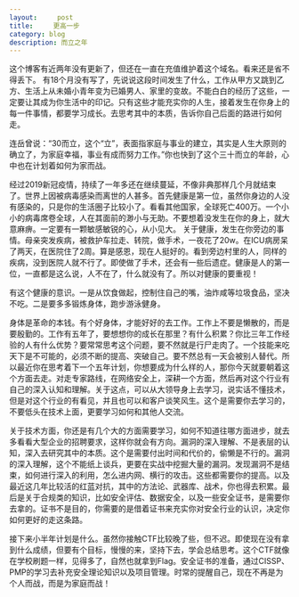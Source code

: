 ```yaml
---
layout:     post
title:     更高一步
category: blog
description: 而立之年
---
```

这个博客有近两年没有更新了，但还在一直在充值维护着这个域名。看来还是省不得丢下。
有18个月没有写了，先说说这段时间发生了什么，工作从甲方又跳到乙方、生活上从未婚小青年变为已婚男人、家里的变故。不能白白的经历了这些，一定要让其成为你生活中的印记。只有这些才能充实你的人生，接着发生在你身上的每一件事情，都要学习成长。去思考其中的本质，告诉你自己后面的路进行如何走。

连岳曾说：“30而立，这个“立”，表面指家庭与事业的建立，其实是人生大原则的确立了，为家庭幸福，事业有成而努力工作。”你也快到了这个三十而立的年龄，心中也在计划着如何为家而战。

经过2019新冠疫情，持续了一年多还在继续蔓延，不像非典那样几个月就结束了。世界上因被病毒感染而离世的人甚多。首先健康是第一位，虽然你身边的人没有感染的，只是你的生活圈子比较小了。看看其他国家，全球死亡400万。一个小小的病毒席卷全球，人在其面前的渺小与无助。不要想着没发生在你的身上，就大意麻痹。一定要有一颗敏感敏锐的心，从小见大。
关于健康，发生在你旁边的事情。母亲突发疾病，被救护车拉走、转院，做手术，一夜花了20w。在ICU病房呆了两天，在医院住了2周。算是感恩，现在人挺好的。看到旁边村里的人，同样的疾病，没到医院人就不行了。即使做了手术，还会有一些后遗症。健康是人的第一位，一直都是这么说，人不在了，什么就没有了。所以对健康的要重视！

有这个健康的意识。一是从饮食做起，控制住自己的嘴，油炸咸等垃圾食品，坚决不吃。二是要多多锻炼身体，跑步游泳健身。

身体是革命的本钱。有个好身体，才能好好的去工作。工作上不要是懒散的，而是要殷勤的。工作有五年了，要想想你的成长在那里？有什么积累？你比三年工作经验的人有什么优势？要常常思考这个问题，要不然就是行尸走肉了。一个技能来吃天下是不可能的，必须不断的提高、突破自己。要不然总有一天会被别人替代。所以最近你在思考着下一个五年计划，你想要成为什么样的人，那你今天就要朝着这个方面去走。对走专家路线，在网络安全上，深耕一个方面，然后再对这个行业有自己的深入认知和理解。关于这点，可以从大领导身上去学习，说实话不懂技术，但是对这个行业的有看见，并且也可以和客户谈笑风生。这个是需要你去学习的，不要低头在技术上面，更要学习如何和其他人交流。

关于技术方面，你还是有几个大的方面需要学习，如何不知道往哪方面进步，就去多看看大型企业的招聘要求，这样你就会有方向。漏洞的深入理解、不是表层的认知，深入去研究其中的本质。这个是需要付出时间和代价的，偷懒是不行的。漏洞的深入理解，这个不能纸上谈兵，更要在实战中挖掘大量的漏洞。发现漏洞不是结束，如何进行深入的利用，怎么进内网、横行的攻击。这些都需要你的提高。以及最近这几年比较活的红蓝对抗，其中的方法论、武器库、战术，你也得去积累。最后是关于合规类的知识，比如安全评估、数据安全，以及一些安全证书，是需要你去拿的。证书不是目的，你需要的是借着证书来充实你对安全行业的认识，决定你如何更好的走这条路。

接下来小半年计划是什么。虽然你接触CTF比较晚了些，但不迟。即使现在没有拿到什么成绩，但要有个目标，慢慢的来，坚持下去，学会总结思考。这个CTF就像在学校刷题一样，见得多了，自然也就拿到Flag。安全证书的准备，通过CISSP、PMP的学习去补充安全理论知识以及项目管理。时常的提醒自己，现在不再是为个人而战，而是为家庭而战！


